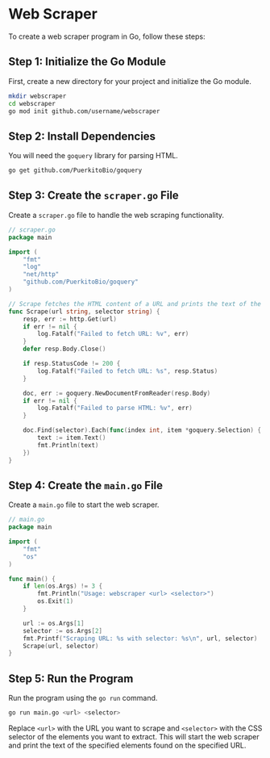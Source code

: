 # Web Scraper

To create a web scraper program in Go, follow these steps:

## Step 1: Initialize the Go Module

First, create a new directory for your project and initialize the Go module.

```sh
mkdir webscraper
cd webscraper
go mod init github.com/username/webscraper
```

## Step 2: Install Dependencies

You will need the `goquery` library for parsing HTML.

```sh
go get github.com/PuerkitoBio/goquery
```

## Step 3: Create the `scraper.go` File

Create a `scraper.go` file to handle the web scraping functionality.

```go
// scraper.go
package main

import (
    "fmt"
    "log"
    "net/http"
    "github.com/PuerkitoBio/goquery"
)

// Scrape fetches the HTML content of a URL and prints the text of the specified elements.
func Scrape(url string, selector string) {
    resp, err := http.Get(url)
    if err != nil {
        log.Fatalf("Failed to fetch URL: %v", err)
    }
    defer resp.Body.Close()

    if resp.StatusCode != 200 {
        log.Fatalf("Failed to fetch URL: %s", resp.Status)
    }

    doc, err := goquery.NewDocumentFromReader(resp.Body)
    if err != nil {
        log.Fatalf("Failed to parse HTML: %v", err)
    }

    doc.Find(selector).Each(func(index int, item *goquery.Selection) {
        text := item.Text()
        fmt.Println(text)
    })
}
```

## Step 4: Create the `main.go` File

Create a `main.go` file to start the web scraper.

```go
// main.go
package main

import (
    "fmt"
    "os"
)

func main() {
    if len(os.Args) != 3 {
        fmt.Println("Usage: webscraper <url> <selector>")
        os.Exit(1)
    }

    url := os.Args[1]
    selector := os.Args[2]
    fmt.Printf("Scraping URL: %s with selector: %s\n", url, selector)
    Scrape(url, selector)
}
```

## Step 5: Run the Program

Run the program using the `go run` command.

```sh
go run main.go <url> <selector>
```

Replace `<url>` with the URL you want to scrape and `<selector>` with the CSS selector of the elements you want to extract. This will start the web scraper and print the text of the specified elements found on the specified URL.